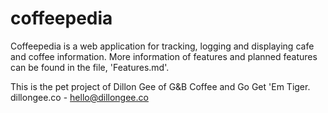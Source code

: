 # coffeepedia

Coffeepedia is a web application for tracking, logging and displaying cafe and coffee information.
More information of features and planned features can be found in the file, 'Features.md'.

This is the pet project of Dillon Gee of G&B Coffee and Go Get 'Em Tiger.
dillongee.co - hello@dillongee.co
